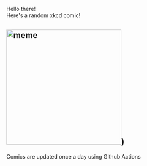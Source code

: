 Hello there! <br>Here's a random xkcd comic!<br>
## <img src="https://imgs.xkcd.com/comics/nomenclature.png" alt="meme" width="300"/>)<br>
Comics are updated once a day using Github Actions